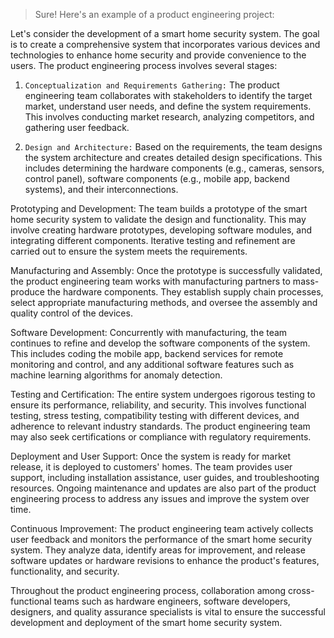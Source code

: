 > Sure! Here's an example of a product engineering project:


Let's consider the development of a smart home security system. The goal is to create a comprehensive system that incorporates various devices and technologies to enhance home security and provide convenience to the users. The product engineering process involves several stages:

1. `Conceptualization and Requirements Gathering:` The product engineering team collaborates with stakeholders to identify the target market, understand user needs, and define the system requirements. This involves conducting market research, analyzing competitors, and gathering user feedback.

1. `Design and Architecture:` Based on the requirements, the team designs the system architecture and creates detailed design specifications. This includes determining the hardware components (e.g., cameras, sensors, control panel), software components (e.g., mobile app, backend systems), and their interconnections.

Prototyping and Development: The team builds a prototype of the smart home security system to validate the design and functionality. This may involve creating hardware prototypes, developing software modules, and integrating different components. Iterative testing and refinement are carried out to ensure the system meets the requirements.

Manufacturing and Assembly: Once the prototype is successfully validated, the product engineering team works with manufacturing partners to mass-produce the hardware components. They establish supply chain processes, select appropriate manufacturing methods, and oversee the assembly and quality control of the devices.

Software Development: Concurrently with manufacturing, the team continues to refine and develop the software components of the system. This includes coding the mobile app, backend services for remote monitoring and control, and any additional software features such as machine learning algorithms for anomaly detection.

Testing and Certification: The entire system undergoes rigorous testing to ensure its performance, reliability, and security. This involves functional testing, stress testing, compatibility testing with different devices, and adherence to relevant industry standards. The product engineering team may also seek certifications or compliance with regulatory requirements.

Deployment and User Support: Once the system is ready for market release, it is deployed to customers' homes. The team provides user support, including installation assistance, user guides, and troubleshooting resources. Ongoing maintenance and updates are also part of the product engineering process to address any issues and improve the system over time.

Continuous Improvement: The product engineering team actively collects user feedback and monitors the performance of the smart home security system. They analyze data, identify areas for improvement, and release software updates or hardware revisions to enhance the product's features, functionality, and security.

Throughout the product engineering process, collaboration among cross-functional teams such as hardware engineers, software developers, designers, and quality assurance specialists is vital to ensure the successful development and deployment of the smart home security system.
```

